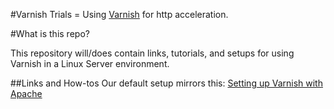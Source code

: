 #Varnish Trials = Using [Varnish](http://www.varnish-cache.org/) for http acceleration. 

#What is this repo?

This repository will/does contain links, tutorials, and setups for using Varnish in a Linux Server environment. 

##Links and How-tos
Our default setup mirrors this: [Setting up Varnish with Apache](http://www.euperia.com/linux/setting-up-varnish-with-apache-tutorial/)